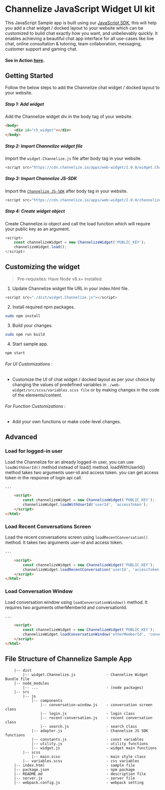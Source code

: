 # Channelize JavaScript Widget UI kit

This JavaScript Sample app is built using our [JavaScript SDK](https://docs.channelize.io/javascript-sdk-introduction-overview), this will help you add a chat widget / docked layout to your website which can be customized to build chat exactly how you want, and unbelievably quickly. It enables achieving a beautiful chat app interface for all use-cases like live chat, online consultation & tutoring, team collaboration, messaging, customer support and gaming chat. 


#### See in Action [here](https://demo.channelize.io).

## Getting Started

Follow the below steps to add the Channelize chat widget / docked layout to your website.

##### Step 1: Add widget #####

Add the Channelize widget div in the body tag of your website.
  
```html
<body>
    <div id="ch_widget"></div>
</body>
```

##### Step 2: Import Channelize widget file #####

Import the `widget.Channelize.js` file after body tag in your website.

```javascript
<script src="https://cdn.channelize.io/apps/web-widget/2.0.0/widget.Channelize.js"></script>
```

##### Step 3: Import Channelize JS-SDK #####

Import the [`Channelize JS-SDK`](https://docs.channelize.io/javascript-sdk-introduction-overview) after body tag in your website.

```javascript
<script src="https://cdn.channelize.io/apps/web-widget/2.0.0/channelize-websdk.js"></script>
```

##### Step 4: Create widget object #####

Create Channelize.io object and call the load function which will require your public key as an argument.

```javascript
<script>
    const channelizeWidget = new ChannelizeWidget('PUBLIC_KEY');
    channelizeWidget.load();
</script>
```

## Customizing the widget

> Pre-requisites: Have Node v8.x+ installed.

1. Update Channelize widget file URL in your index.html file.
```javascript
<script src="./dist/widget.Channelize.js"></script>
```

2. Install required npm packages.
```bash
sudo npm install
```

3. Build your changes.
```bash
sudo npm run build
```
        
4. Start sample app.
```bash
npm start
```

###### For UI Customizations : ######

- Customize the UI of chat widget / docked layout as per your choice by changing the values of predefined variables in `./web-widget/src/scss/variables.scss file` or by making changes in the code of the elements/content.


###### For Function Customizations : ######

- Add your own functions or make code-level changes.


## Advanced

###  Load for logged-in user
Load the Channelize for an already logged-in user, you can use `loadWithUserId()` method instead of load() method. loadWithUserId() method takes two arguments user-id and access token. you can get access token in the response of login api call.

```html
...

    <script>
        const channelizeWidget = new ChannelizeWidget('PUBLIC_KEY');
        channelizeWidget.loadWithUserId('userId', 'accessToken');
    </script>
</html>
```

### Load Recent Conversations Screen
Load the recent conversations screen using `loadRecentConversation()` method. It takes two arguments user-id and access token.

```html
...

    <script>
        const channelizeWidget = new ChannelizeWidget('PUBLIC_KEY');
        channelizeWidget.loadRecentConversation('userId', 'accessToken');
    </script>
</html>
```

### Load Conversation Window
Load conversation window using `loadConversationWindow()` method. It requires two arguments otherMemberId and conversationId.

```html
...

    <script>
        const channelizeWidget = new ChannelizeWidget('PUBLIC_KEY');
        channelizeWidget.loadConversationWindow('otherMemberId', 'conversationId');
    </script>
</html>
```

## File Structure of Channelize Sample App
```
    |-- dist
        |-- widget.Channelize.js              - Channelize Widget Bundle file
    |-- node_modules
        |-- ...                               - (node packages)
    |-- src
        |-- js
            |-- components  
                |-- conversation-window.js    - conversation screen class
                |-- login.js                  - login class
                |-- recent-conversation.js    - recent conversation class
                |-- search.js                 - search class
            |-- adapter.js                    - Channelize JS SDK functions
            |-- constants.js                  - const variables
            |-- utility.js                    - utility functions
            |-- widget.js                     - widget main functions
        |-- scss
            |-- main.scss                     - main style class
        |-- variables.scss                    - css variables
    |-- index.html                            - sample file
    |-- package.json                          - npm package
    |-- README.md                             - description file
    |-- server.js                             - server file
    |-- webpack.config.js                     - webpack setting
```